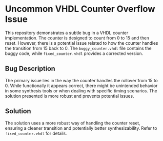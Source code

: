 # Uncommon VHDL Counter Overflow Issue

This repository demonstrates a subtle bug in a VHDL counter implementation.  The counter is designed to count from 0 to 15 and then reset. However, there is a potential issue related to how the counter handles the transition from 15 back to 0.  The `buggy_counter.vhdl` file contains the buggy code, while `fixed_counter.vhdl` provides a corrected version.

## Bug Description

The primary issue lies in the way the counter handles the rollover from 15 to 0.  While functionally it appears correct, there might be unintended behavior in some synthesis tools or when dealing with specific timing scenarios.  The solution presented is more robust and prevents potential issues.

## Solution

The solution uses a more robust way of handling the counter reset, ensuring a cleaner transition and potentially better synthesizability. Refer to `fixed_counter.vhdl` for details.